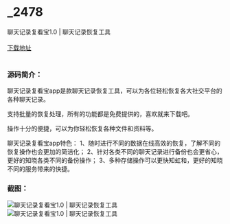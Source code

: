 # _2478
聊天记录复看宝1.0 | 聊天记录恢复工具
<br/></br>
[下载地址](https://www.uuid2.com/2478.html "下载地址")
<br/></br>
<h3>源码简介：</h3>
<p>聊天记录复看宝app是款聊天记录恢复工具，可以为各位轻松恢复各大社交平台的各种聊天记录。<p>
<p>支持批量的恢复处理，所有的功能都是免费提供的，喜欢就来下载吧。<p>
<p>操作十分的便捷，可以为你轻松恢复各种文件和资料等。<p>
<p>聊天记录复看宝app特色：
1、随时进行不同的数据在线高效的恢复，了解不同的恢复操作也会更加的简洁化；
2、针对各类不同的聊天记录进行备份也会更省心，更好的知晓各类不同的备份操作；
3、多种存储操作可以更快知虹和，更好的知晓不同的服务带来的快捷。<p>
<p> <p>
<h3>截图：</h3>
<img src="https://www.uuid2.com/wp-content/uploads/img/202108/ae5a44f677.png" alt="聊天记录复看宝1.0 | 聊天记录恢复工具"><img src="https://www.uuid2.com/wp-content/uploads/img/202108/ae5a44f582.png" alt="聊天记录复看宝1.0 | 聊天记录恢复工具">
